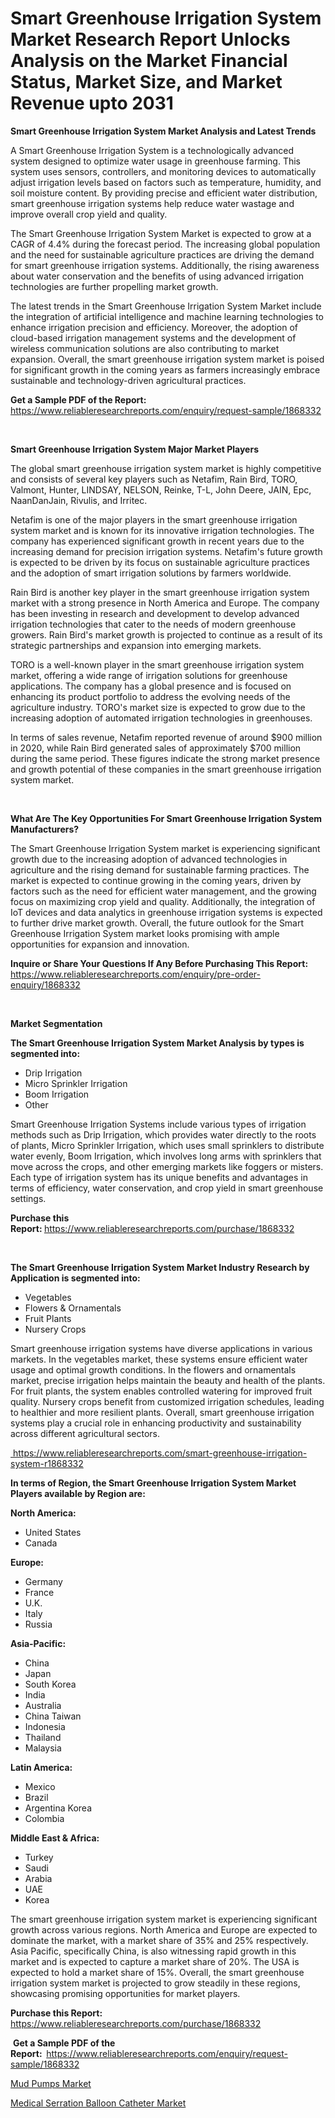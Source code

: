 <p><h1>Smart Greenhouse Irrigation System Market Research Report Unlocks Analysis on the Market Financial Status, Market Size, and Market Revenue upto 2031</h1></p><p><strong>Smart Greenhouse Irrigation System Market Analysis and Latest Trends</strong></p>
<p><p>A Smart Greenhouse Irrigation System is a technologically advanced system designed to optimize water usage in greenhouse farming. This system uses sensors, controllers, and monitoring devices to automatically adjust irrigation levels based on factors such as temperature, humidity, and soil moisture content. By providing precise and efficient water distribution, smart greenhouse irrigation systems help reduce water wastage and improve overall crop yield and quality.</p><p>The Smart Greenhouse Irrigation System Market is expected to grow at a CAGR of 4.4% during the forecast period. The increasing global population and the need for sustainable agriculture practices are driving the demand for smart greenhouse irrigation systems. Additionally, the rising awareness about water conservation and the benefits of using advanced irrigation technologies are further propelling market growth.</p><p>The latest trends in the Smart Greenhouse Irrigation System Market include the integration of artificial intelligence and machine learning technologies to enhance irrigation precision and efficiency. Moreover, the adoption of cloud-based irrigation management systems and the development of wireless communication solutions are also contributing to market expansion. Overall, the smart greenhouse irrigation system market is poised for significant growth in the coming years as farmers increasingly embrace sustainable and technology-driven agricultural practices.</p></p>
<p><strong>Get a Sample PDF of the Report:&nbsp;</strong> <a href="https://www.reliableresearchreports.com/enquiry/request-sample/1868332">https://www.reliableresearchreports.com/enquiry/request-sample/1868332</a></p>
<p>&nbsp;</p>
<p><strong>Smart Greenhouse Irrigation System Major Market Players</strong></p>
<p><p>The global smart greenhouse irrigation system market is highly competitive and consists of several key players such as Netafim, Rain Bird, TORO, Valmont, Hunter, LINDSAY, NELSON, Reinke, T-L, John Deere, JAIN, Epc, NaanDanJain, Rivulis, and Irritec.</p><p>Netafim is one of the major players in the smart greenhouse irrigation system market and is known for its innovative irrigation technologies. The company has experienced significant growth in recent years due to the increasing demand for precision irrigation systems. Netafim's future growth is expected to be driven by its focus on sustainable agriculture practices and the adoption of smart irrigation solutions by farmers worldwide.</p><p>Rain Bird is another key player in the smart greenhouse irrigation system market with a strong presence in North America and Europe. The company has been investing in research and development to develop advanced irrigation technologies that cater to the needs of modern greenhouse growers. Rain Bird's market growth is projected to continue as a result of its strategic partnerships and expansion into emerging markets.</p><p>TORO is a well-known player in the smart greenhouse irrigation system market, offering a wide range of irrigation solutions for greenhouse applications. The company has a global presence and is focused on enhancing its product portfolio to address the evolving needs of the agriculture industry. TORO's market size is expected to grow due to the increasing adoption of automated irrigation technologies in greenhouses.</p><p>In terms of sales revenue, Netafim reported revenue of around $900 million in 2020, while Rain Bird generated sales of approximately $700 million during the same period. These figures indicate the strong market presence and growth potential of these companies in the smart greenhouse irrigation system market.</p></p>
<p>&nbsp;</p>
<p><strong>What Are The Key Opportunities For Smart Greenhouse Irrigation System Manufacturers?</strong></p>
<p><p>The Smart Greenhouse Irrigation System market is experiencing significant growth due to the increasing adoption of advanced technologies in agriculture and the rising demand for sustainable farming practices. The market is expected to continue growing in the coming years, driven by factors such as the need for efficient water management, and the growing focus on maximizing crop yield and quality. Additionally, the integration of IoT devices and data analytics in greenhouse irrigation systems is expected to further drive market growth. Overall, the future outlook for the Smart Greenhouse Irrigation System market looks promising with ample opportunities for expansion and innovation.</p></p>
<p><strong>Inquire or Share Your Questions If Any Before Purchasing This Report:</strong> <a href="https://www.reliableresearchreports.com/enquiry/pre-order-enquiry/1868332">https://www.reliableresearchreports.com/enquiry/pre-order-enquiry/1868332</a></p>
<p>&nbsp;</p>
<p><strong>Market Segmentation</strong></p>
<p><strong>The Smart Greenhouse Irrigation System Market Analysis by types is segmented into:</strong></p>
<p><ul><li>Drip Irrigation</li><li>Micro Sprinkler Irrigation</li><li>Boom Irrigation</li><li>Other</li></ul></p>
<p><p>Smart Greenhouse Irrigation Systems include various types of irrigation methods such as Drip Irrigation, which provides water directly to the roots of plants, Micro Sprinkler Irrigation, which uses small sprinklers to distribute water evenly, Boom Irrigation, which involves long arms with sprinklers that move across the crops, and other emerging markets like foggers or misters. Each type of irrigation system has its unique benefits and advantages in terms of efficiency, water conservation, and crop yield in smart greenhouse settings.</p></p>
<p><strong>Purchase this Report:&nbsp;</strong><a href="https://www.reliableresearchreports.com/purchase/1868332">https://www.reliableresearchreports.com/purchase/1868332</a></p>
<p>&nbsp;</p>
<p><strong>The Smart Greenhouse Irrigation System Market Industry Research by Application is segmented into:</strong></p>
<p><ul><li>Vegetables</li><li>Flowers & Ornamentals</li><li>Fruit Plants</li><li>Nursery Crops</li></ul></p>
<p><p>Smart greenhouse irrigation systems have diverse applications in various markets. In the vegetables market, these systems ensure efficient water usage and optimal growth conditions. In the flowers and ornamentals market, precise irrigation helps maintain the beauty and health of the plants. For fruit plants, the system enables controlled watering for improved fruit quality. Nursery crops benefit from customized irrigation schedules, leading to healthier and more resilient plants. Overall, smart greenhouse irrigation systems play a crucial role in enhancing productivity and sustainability across different agricultural sectors.</p></p>
<p><a href="https://www.reliableresearchreports.com/smart-greenhouse-irrigation-system-r1868332">&nbsp;https://www.reliableresearchreports.com/smart-greenhouse-irrigation-system-r1868332</a></p>
<p><strong>In terms of Region, the Smart Greenhouse Irrigation System Market Players available by Region are:</strong></p>
<p>
    <p> <strong> North America: </strong>
        <ul>
            <li>United States</li>
            <li>Canada</li>
        </ul>
        </p> 
    <p> <strong> Europe: </strong>
        <ul>
            <li>Germany</li>
            <li>France</li>
            <li>U.K.</li>
            <li>Italy</li>
            <li>Russia</li>
        </ul>
        </p> 
    <p> <strong> Asia-Pacific: </strong>
        <ul>
            <li>China</li>
            <li>Japan</li>
            <li>South Korea</li>
            <li>India</li>
            <li>Australia</li>
            <li>China Taiwan</li>
            <li>Indonesia</li>
            <li>Thailand</li>
            <li>Malaysia</li>
        </ul>
        </p> 
    <p> <strong> Latin America: </strong>
        <ul>
            <li>Mexico</li>
            <li>Brazil</li>
            <li>Argentina Korea</li>
            <li>Colombia</li>
        </ul>
        </p> 
    <p> <strong> Middle East & Africa: </strong>
        <ul>
            <li>Turkey</li>
            <li>Saudi</li>
            <li>Arabia</li>
            <li>UAE</li>
            <li>Korea</li>
        </ul>
    </p>
    </p>
<p><p>The smart greenhouse irrigation system market is experiencing significant growth across various regions. North America and Europe are expected to dominate the market, with a market share of 35% and 25% respectively. Asia Pacific, specifically China, is also witnessing rapid growth in this market and is expected to capture a market share of 20%. The USA is expected to hold a market share of 15%. Overall, the smart greenhouse irrigation system market is projected to grow steadily in these regions, showcasing promising opportunities for market players.</p></p>
<p><strong>Purchase this Report: </strong><a href="https://www.reliableresearchreports.com/purchase/1868332">https://www.reliableresearchreports.com/purchase/1868332</a></p>
<p>&nbsp;<strong>Get a Sample PDF of the Report:&nbsp;&nbsp;</strong><a href="https://www.reliableresearchreports.com/enquiry/request-sample/1868332">https://www.reliableresearchreports.com/enquiry/request-sample/1868332</a></p>
<p><strong></strong></p>
<p><p><a href="https://view.publitas.com/reportprime-1/mud-pumps-market-size-reveals-the-best-marketing-channels-in-global-industry/">Mud Pumps Market</a></p><p><a href="https://meowing-canidae-761.notion.site/Medical-Serration-Balloon-Catheter-Market-Comprehensive-Assessment-by-Type-Application-and-Geogra-12ab43100e45406cba2e14b0103230f9">Medical Serration Balloon Catheter Market</a></p></p>
